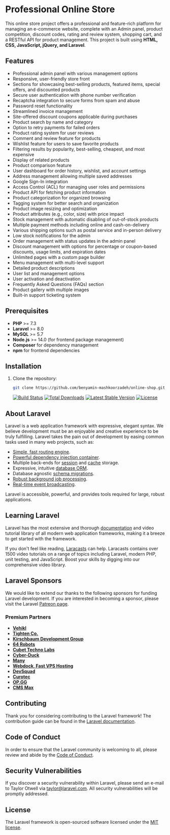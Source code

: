 # Professional Online Store

This online store project offers a professional and feature-rich platform for managing an e-commerce website, complete with an Admin panel, product competition, discount codes, rating and review system, shopping cart, and a RESTful API for product management. This project is built using **HTML, CSS, JavaScript, jQuery, and Laravel**.

## Features

- Professional admin panel with various management options
- Responsive, user-friendly store front
- Sections for showcasing best-selling products, featured items, special offers, and discounted products
- Secure user authentication with phone number verification
- Recaptcha integration to secure forms from spam and abuse
- Password reset functionality
- Streamlined invoice management
- Site-offered discount coupons applicable during purchases
- Product search by name and category
- Option to retry payments for failed orders
- Product rating system for user reviews
- Comment and review feature for products
- Wishlist feature for users to save favorite products
- Filtering results by popularity, best-selling, cheapest, and most expensive
- Display of related products
- Product comparison feature
- User dashboard for order history, wishlist, and account settings
- Address management allowing multiple saved addresses
- Google Sign-In integration
- Access Control (ACL) for managing user roles and permissions
- Product API for fetching product information
- Product categorization for organized browsing
- Tagging system for better search and organization
- Product image resizing and optimization
- Product attributes (e.g., color, size) with price impact
- Stock management with automatic disabling of out-of-stock products
- Multiple payment methods including online and cash-on-delivery
- Various shipping options such as postal service and in-person delivery
- Low stock notifications for the admin
- Order management with status updates in the admin panel
- Discount management with options for percentage or coupon-based discounts, usage limits, and expiration dates
- Unlimited pages with a custom page builder
- Menu management with multi-level support
- Detailed product descriptions
- User list and management options
- User activation and deactivation
- Frequently Asked Questions (FAQs) section
- Product gallery with multiple images
- Built-in support ticketing system

## Prerequisites

- **PHP** >= 7.3
- **Laravel** >= 8.0
- **MySQL** >= 5.7
- **Node.js** >= 14.0 (for frontend package management)
- **Composer** for dependency management
- **npm** for frontend dependencies

## Installation

1. Clone the repository:
   ```bash
   git clone https://github.com/benyamin-mashkoorzadeh/online-shop.git<p align="center"><a href="https://laravel.com" target="_blank"><img src="https://raw.githubusercontent.com/laravel/art/master/logo-lockup/5%20SVG/2%20CMYK/1%20Full%20Color/laravel-logolockup-cmyk-red.svg" width="400"></a></p>

<p align="center">
<a href="https://travis-ci.org/laravel/framework"><img src="https://travis-ci.org/laravel/framework.svg" alt="Build Status"></a>
<a href="https://packagist.org/packages/laravel/framework"><img src="https://img.shields.io/packagist/dt/laravel/framework" alt="Total Downloads"></a>
<a href="https://packagist.org/packages/laravel/framework"><img src="https://img.shields.io/packagist/v/laravel/framework" alt="Latest Stable Version"></a>
<a href="https://packagist.org/packages/laravel/framework"><img src="https://img.shields.io/packagist/l/laravel/framework" alt="License"></a>
</p>

## About Laravel

Laravel is a web application framework with expressive, elegant syntax. We believe development must be an enjoyable and creative experience to be truly fulfilling. Laravel takes the pain out of development by easing common tasks used in many web projects, such as:

- [Simple, fast routing engine](https://laravel.com/docs/routing).
- [Powerful dependency injection container](https://laravel.com/docs/container).
- Multiple back-ends for [session](https://laravel.com/docs/session) and [cache](https://laravel.com/docs/cache) storage.
- Expressive, intuitive [database ORM](https://laravel.com/docs/eloquent).
- Database agnostic [schema migrations](https://laravel.com/docs/migrations).
- [Robust background job processing](https://laravel.com/docs/queues).
- [Real-time event broadcasting](https://laravel.com/docs/broadcasting).

Laravel is accessible, powerful, and provides tools required for large, robust applications.

## Learning Laravel

Laravel has the most extensive and thorough [documentation](https://laravel.com/docs) and video tutorial library of all modern web application frameworks, making it a breeze to get started with the framework.

If you don't feel like reading, [Laracasts](https://laracasts.com) can help. Laracasts contains over 1500 video tutorials on a range of topics including Laravel, modern PHP, unit testing, and JavaScript. Boost your skills by digging into our comprehensive video library.

## Laravel Sponsors

We would like to extend our thanks to the following sponsors for funding Laravel development. If you are interested in becoming a sponsor, please visit the Laravel [Patreon page](https://patreon.com/taylorotwell).

### Premium Partners

- **[Vehikl](https://vehikl.com/)**
- **[Tighten Co.](https://tighten.co)**
- **[Kirschbaum Development Group](https://kirschbaumdevelopment.com)**
- **[64 Robots](https://64robots.com)**
- **[Cubet Techno Labs](https://cubettech.com)**
- **[Cyber-Duck](https://cyber-duck.co.uk)**
- **[Many](https://www.many.co.uk)**
- **[Webdock, Fast VPS Hosting](https://www.webdock.io/en)**
- **[DevSquad](https://devsquad.com)**
- **[Curotec](https://www.curotec.com/services/technologies/laravel/)**
- **[OP.GG](https://op.gg)**
- **[CMS Max](https://www.cmsmax.com/)**

## Contributing

Thank you for considering contributing to the Laravel framework! The contribution guide can be found in the [Laravel documentation](https://laravel.com/docs/contributions).

## Code of Conduct

In order to ensure that the Laravel community is welcoming to all, please review and abide by the [Code of Conduct](https://laravel.com/docs/contributions#code-of-conduct).

## Security Vulnerabilities

If you discover a security vulnerability within Laravel, please send an e-mail to Taylor Otwell via [taylor@laravel.com](mailto:taylor@laravel.com). All security vulnerabilities will be promptly addressed.

## License

The Laravel framework is open-sourced software licensed under the [MIT license](https://opensource.org/licenses/MIT).
